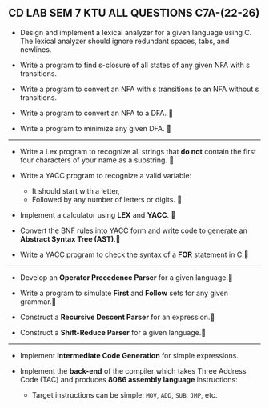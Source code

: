 ## CD LAB SEM 7 KTU ALL QUESTIONS C7A-(22-26)

- Design and implement a lexical analyzer for a given language using C. The lexical analyzer should ignore redundant spaces, tabs, and newlines.

- Write a program to find ε-closure of all states of any given NFA with ε transitions.

- Write a program to convert an NFA with ε transitions to an NFA without ε transitions.

- Write a program to convert an NFA to a DFA. 🫡

- Write a program to minimize any given DFA. 🫡

---


- Write a Lex program to recognize all strings that **do not** contain the first four characters of your name as a substring. 🫡

- Write a YACC program to recognize a valid variable:
  - It should start with a letter,
  - Followed by any number of letters or digits. 🫡

- Implement a calculator using **LEX** and **YACC**. 🫡

- Convert the BNF rules into YACC form and write code to generate an **Abstract Syntax Tree (AST)**.🫡

- Write a YACC program to check the syntax of a **FOR** statement in C.🫡

---

- Develop an **Operator Precedence Parser** for a given language.🫡

- Write a program to simulate **First** and **Follow** sets for any given grammar.🫡

- Construct a **Recursive Descent Parser** for an expression.🫡

- Construct a **Shift-Reduce Parser** for a given language.🫡

---

- Implement **Intermediate Code Generation** for simple expressions.

- Implement the **back-end** of the compiler which takes Three Address Code (TAC) and produces **8086 assembly language** instructions:
  - Target instructions can be simple: `MOV`, `ADD`, `SUB`, `JMP`, etc.
 
